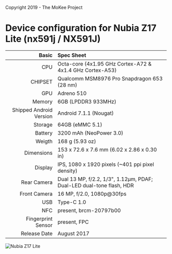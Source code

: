 Copyright 2019 - The MoKee Project

Device configuration for Nubia Z17 Lite (nx591j / NX591J)
=======================================================

Basic   | Spec Sheet
-------:|:-------------------------------------------------------------------------
CPU     | Octa-core (4x1.95 GHz Cortex-A72 & 4x1.4 GHz Cortex-A53)
CHIPSET | Qualcomm MSM8976 Pro Snapdragon 653 (28 nm)
GPU     | Adreno 510
Memory  | 6GB (LPDDR3 933MHz)
Shipped Android Version | Android 7.1.1 (Nougat)
Storage | 64GB (eMMC 5.1)
Battery | 3200 mAh (NeoPower 3.0)
Weigth | 168 g (5.93 oz)
Dimensions | 153 x 72.6 x 7.6 mm (6.02 x 2.86 x 0.30 in)
Display | IPS, 1080 x 1920 pixels (~401 ppi pixel density)
Rear Camera  | Dual 13 MP, f/2.2, 1/3", 1.12µm, PDAF; Dual-LED dual-tone flash, HDR
Front Camera | 16 MP, f/2.0, 1080p@30fps
USB          | Type-C 1.0
NFC          | present, brcm-20797b00
Fingerprint Sensor | present, FPC
Release Date | August 2017

![Nubia Z17 Lite](https://fdn2.gsmarena.com/vv/bigpic/zte-nubia-z17-lite.jpg "Nubia Z17 Lite")
